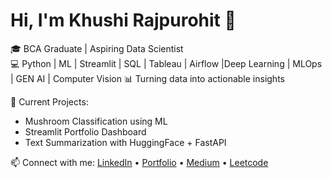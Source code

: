 # Hi, I'm Khushi Rajpurohit 👋

🎓 BCA Graduate | Aspiring Data Scientist  
💻 Python | ML | Streamlit | SQL | Tableau | Airflow  |Deep Learning | MLOps | GEN AI | Computer Vision
📊 Turning data into actionable insights  

🔭 Current Projects:
- Mushroom Classification using ML
- Streamlit Portfolio Dashboard
- Text Summarization with HuggingFace + FastAPI



📫 Connect with me:
[LinkedIn](https://www.linkedin.com/in/khushi-rajpurohit-240476260/) • [Portfolio](https://your-streamlit-site.com) • [Medium](https://medium.com/@khushirajpurohit2021) • [Leetcode](https://leetcode.com/u/khushirajpurohit/)
